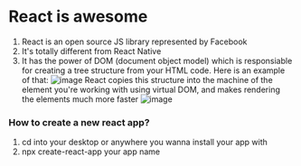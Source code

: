 # React is awesome
1. React is an open source JS library represented by Facebook
2. It's totally different from React Native
3. It has the power of DOM (document object model) which is responsiable for creating a tree structure from your HTML code. Here is an example of that:
   ![image](https://github.com/user-attachments/assets/7abc3829-4acd-4f83-bf42-c01af682fae6)
React copies this structure into the machine of the element you're working with using virtual DOM, and makes rendering the elements much more faster
![image](https://github.com/user-attachments/assets/c1c2fb02-fafa-4baa-b6b0-1906ca8b866a)
### How to create a new react app?
1. cd into your desktop or anywhere you wanna install your app with
2. npx create-react-app your app name
